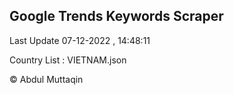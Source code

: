 

## Google Trends Keywords Scraper 
 
Last Update 07-12-2022 , 14:48:11

Country List :
VIETNAM.json



© Abdul Muttaqin 
